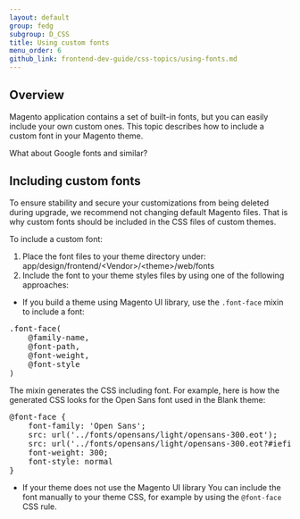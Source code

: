 ```yaml
---
layout: default
group: fedg
subgroup: D_CSS
title: Using custom fonts
menu_order: 6
github_link: frontend-dev-guide/css-topics/using-fonts.md
---
```

<h2>Overview</h2>
Magento application contains a set of built-in fonts, but you can easily include your own custom ones. This topic describes how to include a custom font in your Magento theme.

<p class="q">What about Google fonts and similar?</q>

<h2>Including custom fonts</h2>

To ensure stability and secure your customizations from being deleted during upgrade, we recommend not changing default Magento files. That is why custom fonts should be included in the CSS files of custom themes.

To include a custom font:

1. Place the font files to your theme directory under: app/design/frontend/&lt;Vendor&gt;/&lt;theme&gt;/web/fonts
2. Include the font to your theme styles files by using one of the following approaches:

* If you build a theme using Magento UI library, use the <code>.font-face</code> mixin to include a font:
<pre>
.font-face(
    @family-name,
    @font-path,
    @font-weight,
    @font-style
)
</pre>


The mixin generates the CSS including font. For example, here is how the generated CSS looks for the Open Sans font used in the Blank theme:
<pre>
@font-face {
	font-family: 'Open Sans';
	src: url('../fonts/opensans/light/opensans-300.eot');
	src: url('../fonts/opensans/light/opensans-300.eot?#iefix') format('embedded-opentype'), url('../fonts/opensans/light/opensans-300.woff2') format('woff2'), url('../fonts/opensans/light/opensans-300.woff') format('woff'), url('../fonts/opensans/light/opensans-300.ttf') format('truetype'), url('../fonts/opensans/light/opensans-300.svg#Open Sans') format('svg');
	font-weight: 300;
	font-style: normal
}
</pre>

* If your theme does not use the Magento UI library
You can include the font manually to your theme CSS, for example by using the <code>@font-face</code> CSS rule.